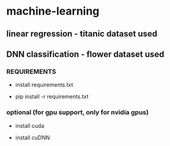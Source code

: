 # machine-learning

## linear regression - titanic dataset used

## DNN classification - flower dataset used

### REQUIREMENTS

- install requirements.txt 

- pip install -r requirements.txt

### optional (for gpu support, only for nvidia gpus)

- install cuda

- install cuDNN


